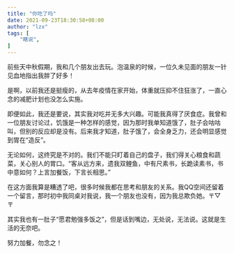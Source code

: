 ```yaml
---
title: "你吃了吗"
date: 2021-09-23T18:30:58+08:00
author: "lzx"
tags: [
    "瞎说",
]
---
```


前些天中秋假期，我和几个朋友出去玩。泡温泉的时候，一位久未见面的朋友一针见血地指出我胖了好多！

是啊，以前我还是挺瘦的，从去年疫情在家开始，体重就压抑不住狂涨了，一直心念的减肥计划也没怎么实施。

即便如此，我还是要说，其实我对吃并无多大兴趣。可能我真得了厌食症。我曾和一位朋友讨论过，饥饿是一种怎样的感觉，因为那时我单知道饿了，肚子会咕咕叫，但别的反应却是没有。后来我才知道，肚子饿了，会全身乏力，还会明显感觉到胃在“造反”。

无论如何，这终究是不对的。我们不能只盯着自己的盘子，我们得关心粮食和蔬菜，关心别人的胃口。“客从远方来，遗我双鲤鱼，中有尺素书，长跪读素书，书中意如何？上言加餐饭，下言长相思。”

在这方面我算是糟透了吧，很多时候我都在思考和朋友的关系。我QQ空间还留着一个留言，那时初中我同桌对我说，我一个朋友也没有，因为我总欺负她。〒▽〒

其实我也有一肚子“愿君勉强多饭之”，但是话到嘴边，无处说，无法说。这就是生活的无奈吧。

努力加餐，勿念之！
